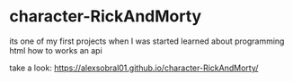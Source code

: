 # character-RickAndMorty
its one of my first projects when I was started learned about programming html how to works an api

take a look: https://alexsobral01.github.io/character-RickAndMorty/
